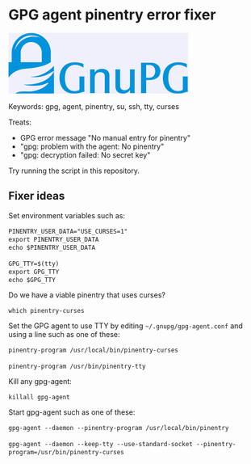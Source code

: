 # GPG agent pinentry error fixer

<img src="README.png" alt="GnuPG" width="356" height="120"/>

Keywords: gpg, agent, pinentry, su, ssh, tty, curses

Treats: 

 * GPG error message "No manual entry for pinentry"
 * "gpg: problem with the agent: No pinentry"
 * "gpg: decryption failed: No secret key"

Try running the script in this repository.


## Fixer ideas

Set environment variables such as: 

    PINENTRY_USER_DATA="USE_CURSES=1"
    export PINENTRY_USER_DATA
    echo $PINENTRY_USER_DATA
    
    GPG_TTY=$(tty)
    export GPG_TTY
    echo $GPG_TTY
    
Do we have a viable pinentry that uses curses?

    which pinentry-curses

Set the GPG agent to use TTY by editing `~/.gnupg/gpg-agent.conf` and using a line such as one of these:
 
    pinentry-program /usr/local/bin/pinentry-curses

    pinentry-program /usr/bin/pinentry-tty

Kill any gpg-agent:

    killall gpg-agent

Start gpg-agent such as one of these:

    gpg-agent --daemon --pinentry-program /usr/local/bin/pinentry
    
    gpg-agent --daemon --keep-tty --use-standard-socket --pinentry-program=/usr/bin/pinentry-curses

